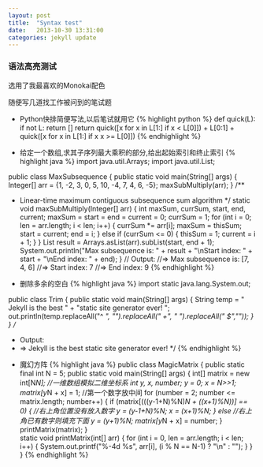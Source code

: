 ```yaml
---
layout: post
title:  "Syntax test"
date:   2013-10-30 13:31:00
categories: jekyll update
---
```


### 语法高亮测试 ###

选用了我最喜欢的Monokai配色  

随便写几道找工作被问到的笔试题  

- Python快排简便写法,以后笔试就用它
{% highlight python %}
def quick(L):
  if not L: return []
  return quick([x for x in L[1:] if x < L[0]]) + L[0:1] + \
    quick([x for x in L[1:] if x x >= L[0]])
{% endhighlight %}

  
  

- 给定一个数组,求其子序列最大乘积的部分,给出起始索引和终止索引
{% highlight java %}
import java.util.Arrays;
import java.util.List;

public class MaxSubsequence {
  public static void main(String[] args) {
    Integer[] arr = {1, -2, 3, 0, 5, 10, -4, 7, 4, 6, -5};
    maxSubMultiply(arr);
  }
  /**
   * Linear-time maximum contiguous subsequence sum algorithm
   */
  static void maxSubMultiply(Integer[] arr) {
    int maxSum, currSum, start, end, current;
    maxSum = start = end = current = 0;
    currSum = 1;
    for (int i = 0; len = arr.length; i < len; i++) {
      currSum *= arr[i];
      maxSum = thisSum;
      start = current;
      end = i;
    } else if (currSum <= 0) {
      thisSum = 1;
      current = i + 1;
    }
  }
  List<Integer> result = Arrays.asList(arr).subList(start, end + 1);
  System.out.println("Max subsequence is: " + result +
      "\nStart index: " + start + "\nEnd index: " + end);
}
// Output:
//=> Max subsequence is: [7, 4, 6]
//=> Start index: 7
//=> End index: 9
{% endhighlight %}

- 删除多余的空白
{% highlight java %}
import static java.lang.System.out;

public class Trim {
  public static void main(String[] args) {
    String temp = "    Jekyll     is    the     best  "
      + "static  site generator   ever!    ";
    out.println(temp.replaceAll("^ *", "").replaceAll(" +", " ").replaceAll(" $",""));
  }
}
/*
 *  Output:
 *  => Jekyll is the best static site generator ever!
 */
{% endhighlight %}

- 魔幻方阵
{% highlight java %}
public class MagicMatrix {
  public static final int N = 5;
  public static void main(String[] args) {
    int[] matrix = new int[N*N];  //一维数组模拟二维坐标系
    int y, x, number;
    y = 0;
    x = N>>1;
    matrix[y*N + x] = 1;    //第一个数字放中间
    for (number = 2; number <= matrix.length; number++) {
      if (matrix[(((y-1+N)%N)*N + ((x+1)%N))] == 0) {
        //右上角位置没有放入数字
        y = (y-1+N)%N;
        x = (x+1)%N;
      } else
        //右上角已有数字则填充下面
        y = (y+1)%N;
      matrix[y*N + x] = number;
    }
    printMatrix(matrix);
  }  
  static void printMatrix(int[] arr) {
    for (int i = 0, len = arr.length; i < len; i++) {
      System.out.printf("%-4d  %s", arr[i], (i % N == N-1) ? "\n" : "");
    }
  }
}
{% endhighlight %}

